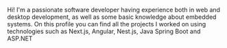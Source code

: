 Hi! I'm a passionate software developer having experience both in web and desktop development, as well as some basic knowledge about embedded systems. On this profile you can find all the projects I worked on
using technologies such as Next.js, Angular, Nest.js, Java Spring Boot and ASP.NET

